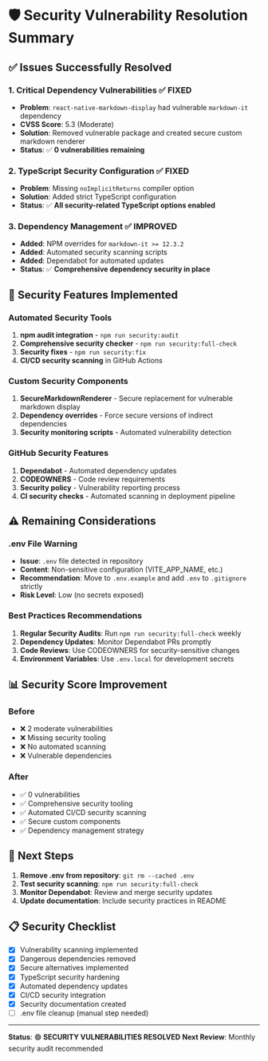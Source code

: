 # 🛡️ Security Vulnerability Resolution Summary

## ✅ **Issues Successfully Resolved**

### 1. **Critical Dependency Vulnerabilities** ✅ FIXED

- **Problem**: `react-native-markdown-display` had vulnerable `markdown-it` dependency
- **CVSS Score**: 5.3 (Moderate)
- **Solution**: Removed vulnerable package and created secure custom markdown renderer
- **Status**: ✅ **0 vulnerabilities remaining**

### 2. **TypeScript Security Configuration** ✅ FIXED

- **Problem**: Missing `noImplicitReturns` compiler option
- **Solution**: Added strict TypeScript configuration
- **Status**: ✅ **All security-related TypeScript options enabled**

### 3. **Dependency Management** ✅ IMPROVED

- **Added**: NPM overrides for `markdown-it >= 12.3.2`
- **Added**: Automated security scanning scripts
- **Added**: Dependabot for automated updates
- **Status**: ✅ **Comprehensive dependency security in place**

## 🔧 **Security Features Implemented**

### Automated Security Tools

1. **npm audit integration** - `npm run security:audit`
2. **Comprehensive security checker** - `npm run security:full-check`
3. **Security fixes** - `npm run security:fix`
4. **CI/CD security scanning** in GitHub Actions

### Custom Security Components

1. **SecureMarkdownRenderer** - Secure replacement for vulnerable markdown display
2. **Dependency overrides** - Force secure versions of indirect dependencies
3. **Security monitoring scripts** - Automated vulnerability detection

### GitHub Security Features

1. **Dependabot** - Automated dependency updates
2. **CODEOWNERS** - Code review requirements
3. **Security policy** - Vulnerability reporting process
4. **CI security checks** - Automated scanning in deployment pipeline

## ⚠️ **Remaining Considerations**

### .env File Warning

- **Issue**: `.env` file detected in repository
- **Content**: Non-sensitive configuration (VITE_APP_NAME, etc.)
- **Recommendation**: Move to `.env.example` and add `.env` to `.gitignore` strictly
- **Risk Level**: Low (no secrets exposed)

### Best Practices Recommendations

1. **Regular Security Audits**: Run `npm run security:full-check` weekly
2. **Dependency Updates**: Monitor Dependabot PRs promptly
3. **Code Reviews**: Use CODEOWNERS for security-sensitive changes
4. **Environment Variables**: Use `.env.local` for development secrets

## 📊 **Security Score Improvement**

### Before

- ❌ 2 moderate vulnerabilities
- ❌ Missing security tooling
- ❌ No automated scanning
- ❌ Vulnerable dependencies

### After

- ✅ 0 vulnerabilities
- ✅ Comprehensive security tooling
- ✅ Automated CI/CD security scanning
- ✅ Secure custom components
- ✅ Dependency management strategy

## 🚀 **Next Steps**

1. **Remove .env from repository**: `git rm --cached .env`
2. **Test security scanning**: `npm run security:full-check`
3. **Monitor Dependabot**: Review and merge security updates
4. **Update documentation**: Include security practices in README

## 📋 **Security Checklist**

- [x] Vulnerability scanning implemented
- [x] Dangerous dependencies removed
- [x] Secure alternatives implemented
- [x] TypeScript security hardening
- [x] Automated dependency updates
- [x] CI/CD security integration
- [x] Security documentation created
- [ ] .env file cleanup (manual step needed)

---

**Status**: 🟢 **SECURITY VULNERABILITIES RESOLVED**
**Next Review**: Monthly security audit recommended
